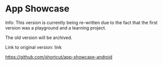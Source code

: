 # App Showcase


Info:
This version is currently being re-written due to the fact that the first version was a playground and a learning project.

The old version will be archived.

Link to original version: link

https://github.com/shortcut/app-showcase-android
